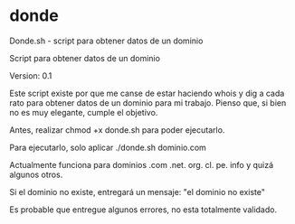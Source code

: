 # donde
Donde.sh - script para obtener datos de un dominio

Script para obtener datos de un dominio

Version: 0.1

Este script existe por que me canse de estar haciendo whois y dig a cada rato
para obtener datos de un dominio para mi trabajo. 
Pienso que, si bien no es muy elegante, cumple el objetivo.

Antes, realizar chmod +x donde.sh para poder ejecutarlo.

Para ejecutarlo, solo aplicar ./donde.sh dominio.com

Actualmente funciona para dominios .com .net. org. cl. pe. info y quizá algunos otros.

Si el dominio no existe, entregará un mensaje: "el dominio no existe"

Es probable que entregue algunos errores, no esta totalmente validado.
